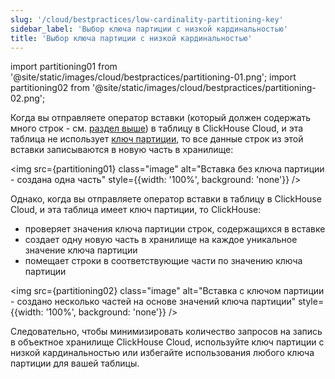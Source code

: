 ```yaml
---
slug: '/cloud/bestpractices/low-cardinality-partitioning-key'
sidebar_label: 'Выбор ключа партиции с низкой кардинальностью'
title: 'Выбор ключа партиции с низкой кардинальностью'
---
```


import partitioning01 from '@site/static/images/cloud/bestpractices/partitioning-01.png';
import partitioning02 from '@site/static/images/cloud/bestpractices/partitioning-02.png';

Когда вы отправляете оператор вставки (который должен содержать много строк - см. [раздел выше](/optimize/bulk-inserts)) в таблицу в ClickHouse Cloud, и эта
таблица не использует [ключ партиции](/engines/table-engines/mergetree-family/custom-partitioning-key.md), то все данные строк из этой вставки записываются в новую часть в хранилище:

<img src={partitioning01}
  class="image"
  alt="Вставка без ключа партиции - создана одна часть"
  style={{width: '100%', background: 'none'}} />

Однако, когда вы отправляете оператор вставки в таблицу в ClickHouse Cloud, и эта таблица имеет ключ партиции, то ClickHouse:
- проверяет значения ключа партиции строк, содержащихся в вставке
- создает одну новую часть в хранилище на каждое уникальное значение ключа партиции
- помещает строки в соответствующие части по значению ключа партиции

<img src={partitioning02}
  class="image"
  alt="Вставка с ключом партиции - создано несколько частей на основе значений ключа партиции"
  style={{width: '100%', background: 'none'}} />

Следовательно, чтобы минимизировать количество запросов на запись в объектное хранилище ClickHouse Cloud, используйте ключ партиции с низкой кардинальностью или избегайте использования любого ключа партиции для вашей таблицы.
